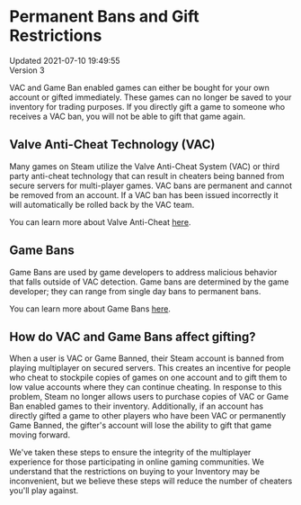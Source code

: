 # Permanent Bans and Gift Restrictions
Updated 2021-07-10 19:49:55  
Version 3  

VAC and Game Ban enabled games can either be bought for your own account or gifted immediately. These games can no longer be saved to your inventory for trading purposes. If you directly gift a game to someone who receives a VAC ban, you will not be able to gift that game again.  
  
  
## Valve Anti-Cheat Technology (VAC)
  
Many games on Steam utilize the Valve Anti-Cheat System (VAC) or third party anti-cheat technology that can result in cheaters being banned from secure servers for multi-player games. VAC bans are permanent and cannot be removed from an account. If a VAC ban has been issued incorrectly it will automatically be rolled back by the VAC team.  
  
You can learn more about Valve Anti-Cheat [here](https://help.steampowered.com/en/faqs/view/571A-97DA-70E9-FF74).  
  
  
## Game Bans
  
Game Bans are used by game developers to address malicious behavior that falls outside of VAC detection. Game bans are determined by the game developer; they can range from single day bans to permanent bans.  
  
You can learn more about Game Bans [here](https://help.steampowered.com/en/faqs/view/46DB-4CEC-F7E9-49E5).  
  
  
## How do VAC and Game Bans affect gifting?
  
When a user is VAC or Game Banned, their Steam account is banned from playing multiplayer on secured servers. This creates an incentive for people who cheat to stockpile copies of games on one account and to gift them to low value accounts where they can continue cheating. In response to this problem, Steam no longer allows users to purchase copies of VAC or Game Ban enabled games to their inventory. Additionally, if an account has directly gifted a game to other players who have been VAC or permanently Game Banned, the gifter's account will lose the ability to gift that game moving forward.  
  
We've taken these steps to ensure the integrity of the multiplayer experience for those participating in online gaming communities. We understand that the restrictions on buying to your Inventory may be inconvenient, but we believe these steps will reduce the number of cheaters you'll play against.